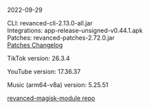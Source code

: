 2022-09-29
  
CLI: revanced-cli-2.13.0-all.jar  
Integrations: app-release-unsigned-v0.44.1.apk  
Patches: revanced-patches-2.72.0.jar  
[Patches Changelog](https://github.com/revanced/revanced-patches/releases/tag/v2.72.0)  

TikTok version: 26.3.4  

YouTube version: 17.36.37  

Music (arm64-v8a) version: 5.25.51  

[revanced-magisk-module repo](https://github.com/j-hc/revanced-magisk-module)
